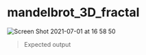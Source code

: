 # mandelbrot_3D_fractal

![Screen Shot 2021-07-01 at 16 58 50](https://user-images.githubusercontent.com/83437383/124198336-ab0e0a00-da8d-11eb-9f05-8789c30d8dc0.png)

> Expected output

